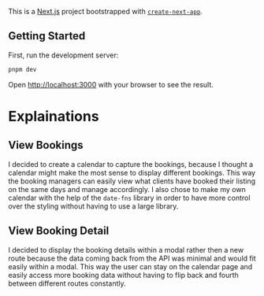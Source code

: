 This is a [Next.js](https://nextjs.org/) project bootstrapped with [`create-next-app`](https://github.com/vercel/next.js/tree/canary/packages/create-next-app).

## Getting Started

First, run the development server:

```bash
pnpm dev
```

Open [http://localhost:3000](http://localhost:3000) with your browser to see the result.

# Explainations

## View Bookings

I decided to create a calendar to capture the bookings, because I thought a calendar might make the most sense to display different bookings. This way the booking managers can easily view what clients have booked their listing on the same days and manage accordingly. I also chose to make my own calendar with the help of the ```date-fns``` library in order to have more control over the styling without having to use a large library.

## View Booking Detail

I decided to display the booking details within a modal rather then a new route because the data coming back from the API was minimal and would fit easily within a modal. This way the user can stay on the calendar page and easily access more booking data without having to flip back and fourth between different routes constantly.